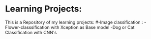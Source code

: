 # Learning Projects:
This is a Repository of my learning projects:
  #-Image classification :
      -Flower-classsification with Xception as Base model
      -Dog or Cat Classification with CNN's

